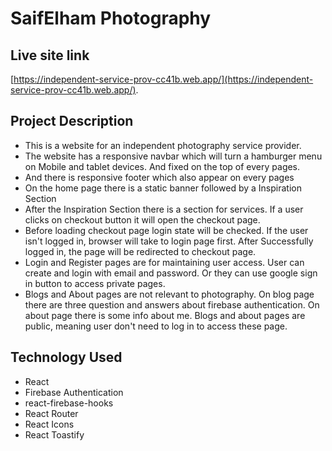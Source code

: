 # SaifElham Photography

## Live site link

[https://independent-service-prov-cc41b.web.app/](https://independent-service-prov-cc41b.web.app/).

## Project Description

- This is a website for an independent photography service provider.
- The website has a responsive navbar which will turn a hamburger menu on Mobile and tablet devices. And fixed on the top of every pages.
- And there is responsive footer which also appear on every pages
- On the home page there is a static banner followed by a Inspiration Section
- After the Inspiration Section there is a section for services. If a user clicks on checkout button it will open the checkout page.
- Before loading checkout page login state will be checked. If the user isn't logged in, browser will take to login page first. After Successfully logged in, the page will be redirected to checkout page.
- Login and Register pages are for maintaining user access. User can create and login with email and password. Or they can use google sign in button to access private pages.
- Blogs and About pages are not relevant to photography. On blog page there are three question and answers about firebase authentication. On about page there is some info about me. Blogs and about pages are public, meaning user don't need to log in to access these page.

## Technology Used

- React
- Firebase Authentication
- react-firebase-hooks
- React Router
- React Icons
- React Toastify
